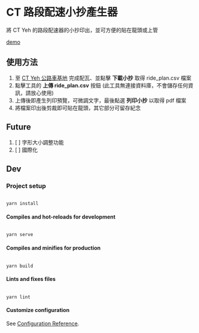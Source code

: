 # CT 路段配速小抄產生器

將 CT Yeh 的路段配速器的小抄印出，並可方便的貼在龍頭或上管

[demo](https://kos0616.github.io/print_ct_route/ "前往連結")

## 使用方法

1. 至 [CT Yeh 公路車基地](https://www.ctyeh.com/routelist) 完成配瓦、並點擊 **下載小抄** 取得 ride_plan.csv 檔案
2. 點擊工具的 **上傳 ride_plan.csv** 按鈕 (此工具無連接資料庫，不會儲存任何資訊，請放心使用)
3. 上傳後即產生列印預覽，可微調文字，最後點選 **列印小抄** 以取得 pdf 檔案
4. 將檔案印出後剪裁即可貼在龍頭，其它部分可留存紀念

## Future

1. [ ] 字形大小調整功能
2. [ ] 國際化

## Dev

### Project setup

```

yarn install

```

#### Compiles and hot-reloads for development

```

yarn serve

```

#### Compiles and minifies for production

```

yarn build

```

#### Lints and fixes files

```

yarn lint

```

#### Customize configuration

See [Configuration Reference](https://cli.vuejs.org/config/).
